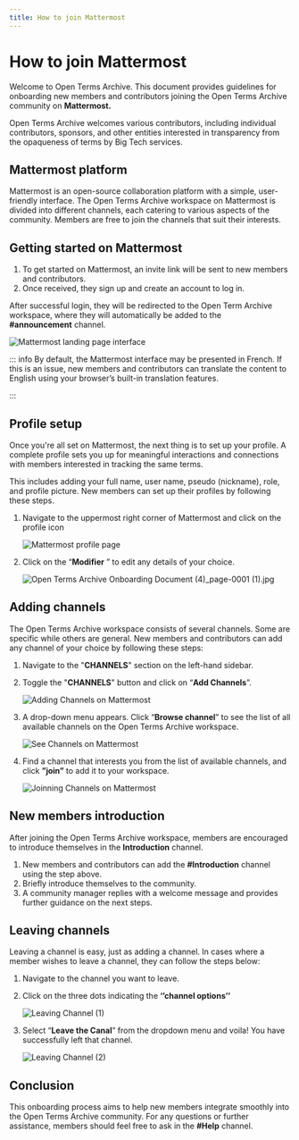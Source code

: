 ```yaml
---
title: How to join Mattermost
---
```


# How to join Mattermost

Welcome to Open Terms Archive. This document provides guidelines for onboarding new members and contributors joining the Open Terms Archive community on  **Mattermost.** 

Open Terms Archive welcomes various contributors, including individual contributors, sponsors, and other entities interested in transparency from the opaqueness of terms by Big Tech services.

## Mattermost platform

Mattermost is an open-source collaboration platform with a simple, user-friendly interface. The Open Terms Archive workspace on Mattermost is divided into different channels, each catering to various aspects of the community. Members are free to join the channels that suit their interests.

## Getting started on Mattermost

1. To get started on Mattermost, an invite link will be sent to new members and contributors.
2. Once received, they sign up and create an account to log in.

After successful login, they will be redirected to the Open Term Archive workspace, where they will automatically be added to the  **\#announcement** channel.

![Mattermost landing page interface](.attachments.1466/Onboarding%201.png)

::: info
By default, the Mattermost interface may be presented in French. If this is an issue, new members and contributors can translate the content to English using your browser’s built-in translation features.

:::

## Profile setup

Once you're all set on Mattermost, the next thing is to set up your profile. A complete profile sets you up for meaningful interactions and connections with members interested in tracking the same terms.  
  
This includes adding your full name, user name, pseudo (nickname), role, and profile picture. New members can set up their profiles by following these steps.

1. Navigate to the uppermost right corner of Mattermost and click on the profile icon

   ![Mattermost profile page](.attachments.1466/Open%20Terms%20Archive%20Onboarding%20Document%20%283%29_page-0001.jpg)
2. Click on the “**Modifier** ” to edit any details of your choice.

   ![Open Terms Archive Onboarding Document (4)\_page-0001 (1).jpg](.attachments.1466/Open%20Terms%20Archive%20Onboarding%20Document%20%284%29_page-0001%20%281%29.jpg)

## Adding channels

The Open Terms Archive workspace consists of several channels. Some are specific while others are general. New members and contributors can add any channel of your choice by following these steps:

1. Navigate to the "**CHANNELS**" section on the left-hand sidebar.
2. Toggle the "**CHANNELS**" button and click on “**Add Channels**”.

   ![Adding Channels on Mattermost](.attachments.1466/Open%20Terms%20Archive%20Onboarding%20Document%20%282%29.png)
3. A drop-down menu appears. Click “**Browse channel**” to see the list of all available channels on the Open Terms Archive workspace.

   ![See Channels on Mattermost](.attachments.1466/Open%20Terms%20Archive%20Onboarding%20Document%20%285%29.jpg)
4. Find a channel that interests you from the list of available channels, and click **”join”** to add it to your workspace.

   ![Joinning Channels on Mattermost](.attachments.1466/Open%20Terms%20Archive%20Onboarding%20Document%20%281%29%20%282%29.png)

## New members introduction

After joining the Open Terms Archive workspace, members are encouraged to introduce themselves in the **Introduction** channel.

1. New members and contributors can add the **\#Introduction** channel using the step above.
2. Briefly introduce themselves to the community.
3. A community manager replies with a welcome message and provides further guidance on the next steps.

## Leaving channels

Leaving a channel is easy, just as adding a channel. In cases where a member wishes to leave a channel, they can follow the steps below:

1. Navigate to the channel you want to leave.
2. Click on the three dots indicating the **‘’channel options’’**

   ![Leaving Channel (1)](.attachments.1466/Open%20Terms%20Archive%20Onboarding%20Document%20%281%29_page-0001%20%282%29.jpg)
3. Select “**Leave the Canal**” from the dropdown menu and voila! You have successfully left that channel.

   ![Leaving Channel (2)](.attachments.1466/Open%20Terms%20Archive%20Onboarding%20Document%20%282%29_page-0001.jpg)

## Conclusion

This onboarding process aims to help new members integrate smoothly into the Open Terms Archive community. For any questions or further assistance, members should feel free to ask in the **\#Help** channel.
